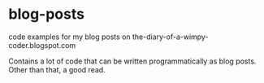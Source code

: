 # blog-posts

code examples for my blog posts on the-diary-of-a-wimpy-coder.blogspot.com

Contains a lot of code that can be written programmatically as blog posts. Other than that, a good read.
